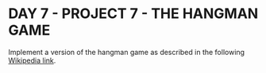 # DAY 7 - PROJECT 7 - THE HANGMAN GAME

Implement a version of the hangman game as described in the
following [Wikipedia link](<https://en.wikipedia.org/wiki/Hangman_(game)>).
